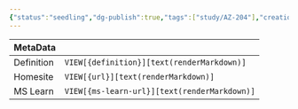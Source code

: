 ```yaml
---
{"status":"seedling","dg-publish":true,"tags":["study/AZ-204"],"creation_date":"2024-05-04 17:42","definition":"undefined","ms-learn-url":"undefined","url":"undefined","permalink":"/study/azure-ap-is/","dgPassFrontmatter":true}
---
```



| MetaData   |                                              |
| ---------- | -------------------------------------------- |
| Definition | `VIEW[{definition}][text(renderMarkdown)]`   |
| Homesite   | `VIEW[{url}][text(renderMarkdown)]`          |
| MS Learn   | `VIEW[{ms-learn-url}][text(renderMarkdown)]` |
